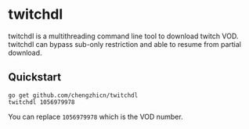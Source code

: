 # twitchdl

twitchdl is a multithreading command line tool to download twitch VOD.
twitchdl can bypass sub-only restriction and able to resume from partial download.

## Quickstart
```
go get github.com/chengzhicn/twitchdl
twitchdl 1056979978
```
You can replace `1056979978` which is the VOD number.
